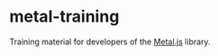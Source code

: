 # metal-training

Training material for developers of the
[Metal.js](https://github.com/metal/metal.js) library.
